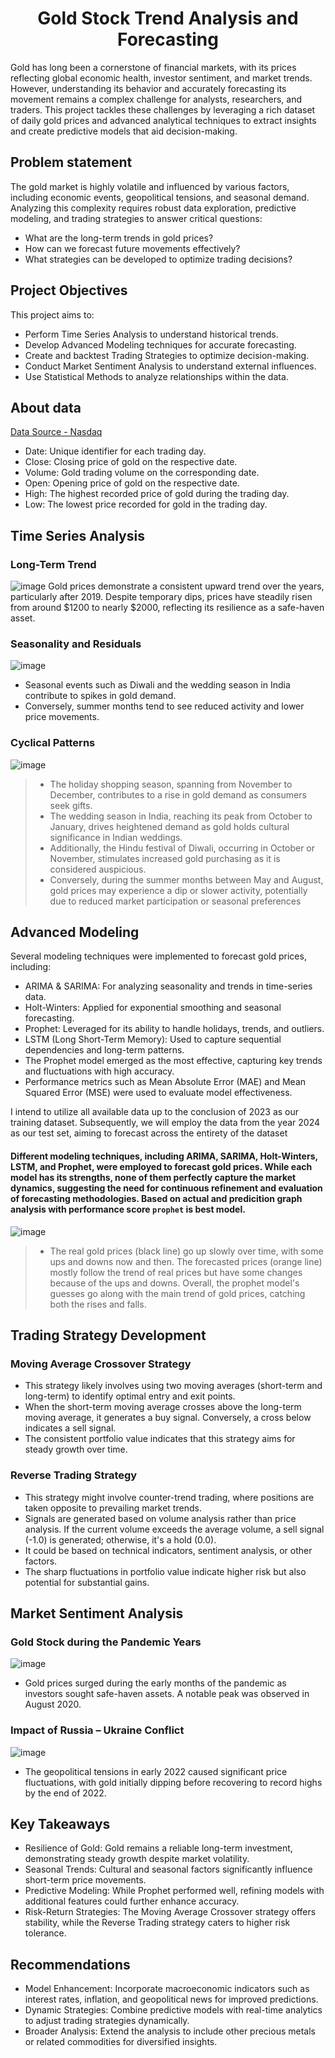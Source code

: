 
<h1 align="center"> Gold Stock Trend Analysis and Forecasting </h1>  

Gold has long been a cornerstone of financial markets, with its prices reflecting global economic health, investor sentiment, and market trends. However, understanding its behavior and accurately forecasting its movement remains a complex challenge for analysts, researchers, and traders. This project tackles these challenges by leveraging a rich dataset of daily gold prices and advanced analytical techniques to extract insights and create predictive models that aid decision-making.

## Problem statement

The gold market is highly volatile and influenced by various factors, including economic events, geopolitical tensions, and seasonal demand. Analyzing this complexity requires robust data exploration, predictive modeling, and trading strategies to answer critical questions:

- What are the long-term trends in gold prices?
- How can we forecast future movements effectively?
- What strategies can be developed to optimize trading decisions?
  
## Project Objectives 
This project aims to:

- Perform Time Series Analysis to understand historical trends.
- Develop Advanced Modeling techniques for accurate forecasting.
- Create and backtest Trading Strategies to optimize decision-making.
- Conduct Market Sentiment Analysis to understand external influences.
- Use Statistical Methods to analyze relationships within the data.

## About data

[Data Source - Nasdaq](https://www.nasdaq.com/market-activity/commodities/gc:cmx)

- Date: Unique identifier for each trading day.
- Close: Closing price of gold on the respective date.
- Volume: Gold trading volume on the corresponding date.
- Open: Opening price of gold on the respective date.
- High: The highest recorded price of gold during the trading day.
- Low: The lowest price recorded for gold in the trading day.


## Time Series Analysis

### **Long-Term Trend** 

![image](https://github.com/gentallman/gold_stock_trend/assets/78334851/47579b85-4daa-4ba4-8d68-0a1267969609)
Gold prices demonstrate a consistent upward trend over the years, particularly after 2019. Despite temporary dips, prices have steadily risen from around $1200 to nearly $2000, reflecting its resilience as a safe-haven asset.

### **Seasonality and Residuals**   
![image](https://github.com/gentallman/gold_stock_trend/assets/78334851/e118cf7e-0073-4af7-b17f-e2b856b649e0)
- Seasonal events such as Diwali and the wedding season in India contribute to spikes in gold demand.
- Conversely, summer months tend to see reduced activity and lower price movements.

### **Cyclical Patterns**

![image](https://github.com/gentallman/gold_stock_trend/assets/78334851/3f93a324-9563-4c2b-ad6b-0d8142a479a5)

> - The holiday shopping season, spanning from November to December, contributes to a rise in gold demand as consumers seek gifts.
> - The wedding season in India, reaching its peak from October to January, drives heightened demand as gold holds cultural significance in Indian weddings.
> - Additionally, the Hindu festival of Diwali, occurring in October or November, stimulates increased gold purchasing as it is considered auspicious.
> - Conversely, during the summer months between May and August, gold prices may experience a dip or slower activity, potentially due to reduced market participation or seasonal preferences

## Advanced Modeling
Several modeling techniques were implemented to forecast gold prices, including:
- ARIMA & SARIMA: For analyzing seasonality and trends in time-series data.
- Holt-Winters: Applied for exponential smoothing and seasonal forecasting.
- Prophet: Leveraged for its ability to handle holidays, trends, and outliers.
- LSTM (Long Short-Term Memory): Used to capture sequential dependencies and long-term patterns.
- The Prophet model emerged as the most effective, capturing key trends and fluctuations with high accuracy.
- Performance metrics such as Mean Absolute Error (MAE) and Mean Squared Error (MSE) were used to evaluate model effectiveness.

I intend to utilize all available data up to the conclusion of 2023 as our training dataset. Subsequently, we will employ the data from the year 2024 as our test set, aiming to forecast across the entirety of the dataset

#### Different modeling techniques, including ARIMA, SARIMA, Holt-Winters, LSTM, and Prophet, were employed to forecast gold prices. While each model has its strengths, none of them perfectly capture the market dynamics, suggesting the need for continuous refinement and evaluation of forecasting methodologies. Based on actual and predicition graph analysis with performance score `prophet` is best model.

![image](https://github.com/gentallman/gold_stock_trend/assets/78334851/aeeb094d-e9e2-488a-9d14-bac1224a38d0)
> - The real gold prices (black line) go up slowly over time, with some ups and downs now and then. The forecasted prices (orange line) mostly follow the trend of real prices but have some changes because of the ups and downs. Overall, the prophet model's guesses go along with the main trend of gold prices, catching both the rises and falls.

## Trading Strategy Development

### Moving Average Crossover Strategy 
- This strategy likely involves using two moving averages (short-term and long-term) to identify optimal entry and exit points.
- When the short-term moving average crosses above the long-term moving average, it generates a buy signal. Conversely, a cross below indicates a sell signal.
- The consistent portfolio value indicates that this strategy aims for steady growth over time.

### Reverse Trading Strategy
- This strategy might involve counter-trend trading, where positions are taken opposite to prevailing market trends.
- Signals are generated based on volume analysis rather than price analysis. If the current volume exceeds the average volume, a sell signal (-1.0) is generated; otherwise, it's a hold (0.0).
- It could be based on technical indicators, sentiment analysis, or other factors.
- The sharp fluctuations in portfolio value indicate higher risk but also potential for substantial gains.

## Market Sentiment Analysis

### Gold Stock during the Pandemic Years

![image](https://github.com/gentallman/gold_stock_trend/assets/78334851/cd958845-71fc-43b9-8b90-7ba9b9e658c0)
- Gold prices surged during the early months of the pandemic as investors sought safe-haven assets. A notable peak was observed in August 2020.

### Impact of Russia – Ukraine Conflict
![image](https://github.com/gentallman/gold_stock_trend/assets/78334851/c880a4fe-bca2-418f-a5f0-e4f6270e6a74)
- The geopolitical tensions in early 2022 caused significant price fluctuations, with gold initially dipping before recovering to record highs by the end of 2022.

## Key Takeaways
- Resilience of Gold: Gold remains a reliable long-term investment, demonstrating steady growth despite market volatility.
- Seasonal Trends: Cultural and seasonal factors significantly influence short-term price movements.
- Predictive Modeling: While Prophet performed well, refining models with additional features could further enhance accuracy.
- Risk-Return Strategies: The Moving Average Crossover strategy offers stability, while the Reverse Trading strategy caters to higher risk tolerance.

## Recommendations
- Model Enhancement: Incorporate macroeconomic indicators such as interest rates, inflation, and geopolitical news for improved predictions.
- Dynamic Strategies: Combine predictive models with real-time analytics to adjust trading strategies dynamically.
- Broader Analysis: Extend the analysis to include other precious metals or related commodities for diversified insights.
